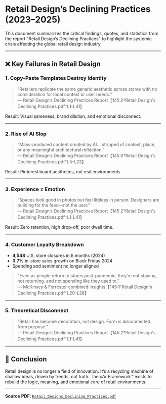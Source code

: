 # Retail Design’s Declining Practices (2023–2025)

This document summarizes the critical findings, quotes, and statistics from the report "Retail Design’s Declining Practices" to highlight the systemic crisis affecting the global retail design industry.

---

## ❌ Key Failures in Retail Design

### 1. Copy-Paste Templates Destroy Identity
> “Retailers replicate the same generic aesthetic across stores with no consideration for local context or user needs.”  
> — Retail Design’s Declining Practices Report【145:2†Retail Design's Declining Practices.pdf†L1-L41】

Result: Visual sameness, brand dilution, and emotional disconnect.

---

### 2. Rise of AI Slop
> “Mass-produced content created by AI... stripped of context, place, or any meaningful architectural reflection.”  
> — Retail Design’s Declining Practices Report【145:0†Retail Design's Declining Practices.pdf†L5-L23】

Result: Pinterest board aesthetics, not real environments.

---

### 3. Experience ≠ Emotion
> “Spaces look good in photos but feel lifeless in person. Designers are building for the feed—not the user.”  
> — Retail Design’s Declining Practices Report【145:2†Retail Design's Declining Practices.pdf†L1-L41】

Result: Zero retention, high drop-off, poor dwell time.

---

### 4. Customer Loyalty Breakdown
- **4,548** U.S. store closures in 8 months (2024)
- **0.7%** in-store sales growth on Black Friday 2024
- Spending and sentiment no longer aligned

> "Even as people return to stores post-pandemic, they’re not staying, not returning, and not spending like they used to."  
> — McKinsey & Forrester combined insights【145:1†Retail Design's Declining Practices.pdf†L20-L28】

---

### 5. Theoretical Disconnect
> “Retail has become decoration, not design. Form is disconnected from purpose.”  
> — Retail Design’s Declining Practices Report【145:2†Retail Design's Declining Practices.pdf†L1-L41】

---

## 🚨 Conclusion

Retail design is no longer a field of innovation. It’s a recycling machine of shallow ideas, driven by trends, not truth. The xAr Framework™ exists to rebuild the logic, meaning, and emotional core of retail environments.

---

**Source PDF**: [`Retail_Designs_Declining_Practices.pdf`](./Retail_Designs_Declining_Practices.pdf)
